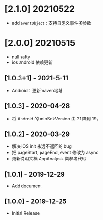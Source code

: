 # [2.1.0] 20210522
* add `eventObject` : 支持自定义事件多参数

# [2.0.0] 20210515
* null safty
* ios android 依赖更新

## [1.0.3+1] - 2021-5-11
- Android：更新maven地址

## [1.0.3] - 2020-04-28

- 将 Android 的 minSdkVersion 由 21 降到 19。

## [1.0.2] - 2020-03-29

- 解决 iOS init 永远不返回的 bug
- 把 pageStart, pageEnd, event 修改为 async
- 更新说明文档 AppAnalysis 类参考代码

## [1.0.1] - 2019-12-29

- Add document

## [1.0.0] - 2019-12-25

- Initial Release
